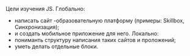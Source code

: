 Цели изучения JS.
Глобально:
- написать сайт -образовательную платформу (примеры: Skillbox, Синхронизация);
- и создать мобильное приложение для него.
Локально: 
- пониманть структуру написания таких сайтов и проложений;
- уметь делать отдельные блоки.